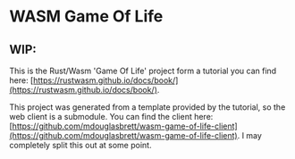# WASM Game Of Life

## WIP:

This is the Rust/Wasm 'Game Of Life' project form a tutorial you can find here: [https://rustwasm.github.io/docs/book/](https://rustwasm.github.io/docs/book/).

This project was generated from a template provided by the tutorial, so the web client is a submodule. You can find the client here: [https://github.com/mdouglasbrett/wasm-game-of-life-client](https://github.com/mdouglasbrett/wasm-game-of-life-client). I may completely split this out at some point.
